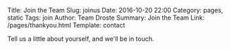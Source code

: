 Title: Join the Team
Slug: joinus
Date: 2016-10-20 22:00
Category: pages, static
Tags: join
Author: Team Droste 
Summary: Join the Team
Link: /pages/thankyou.html
Template: contact

Tell us a little about yourself, and we'll be in touch.

